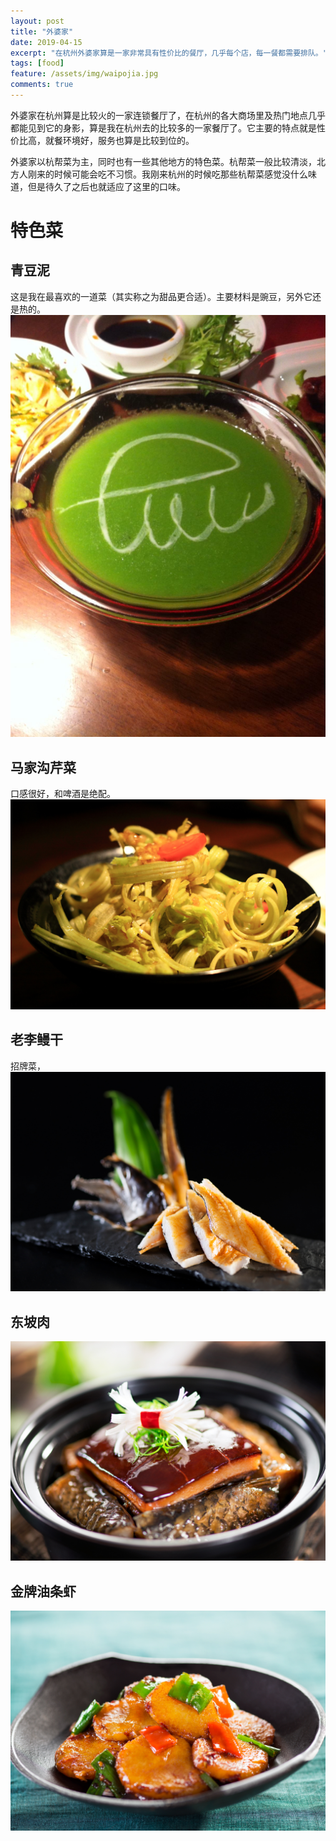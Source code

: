 ```yaml
---
layout: post
title: "外婆家"
date: 2019-04-15
excerpt: "在杭州外婆家算是一家非常具有性价比的餐厅，几乎每个店，每一餐都需要排队。"
tags: [food]
feature: /assets/img/waipojia.jpg
comments: true
---
```


外婆家在杭州算是比较火的一家连锁餐厅了，在杭州的各大商场里及热门地点几乎都能见到它的身影，算是我在杭州去的比较多的一家餐厅了。它主要的特点就是性价比高，就餐环境好，服务也算是比较到位的。

外婆家以杭帮菜为主，同时也有一些其他地方的特色菜。杭帮菜一般比较清淡，北方人刚来的时候可能会吃不习惯。我刚来杭州的时候吃那些杭帮菜感觉没什么味道，但是待久了之后也就适应了这里的口味。

# 特色菜

## 青豆泥
这是我在最喜欢的一道菜（其实称之为甜品更合适）。主要材料是豌豆，另外它还是热的。
![青豆泥](/assets/img/qindouni2.jpg)


## 马家沟芹菜
口感很好，和啤酒是绝配。
![马家沟芹菜](/assets/img/majiagou.jpg)

## 老李鳗干
招牌菜，
![老李鳗干](/assets/img/mangan.jpg)

## 东坡肉
![东坡肉](/assets/img/dongporou.jpg)

## 金牌油条虾
![金牌油条虾](/assets/img/dunluobo.jpg)
